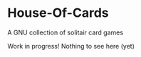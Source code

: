 # House-Of-Cards
 A GNU collection of solitair card games


 Work in progress!
 Nothing to see here (yet)
